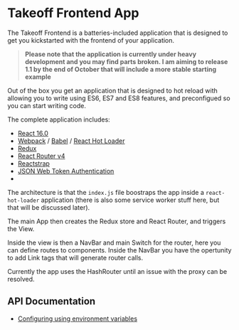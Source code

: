 # Takeoff Frontend App

The Takeoff Frontend is a batteries-included application that is designed to get you kickstarted with the frontend of your application.

> **Please note that the application is currently under heavy development and you may find parts broken. I am aiming to release 1.1 by the end of October that will include a more stable starting example**

Out of the box you get an application that is designed to hot reload with allowing you to write using ES6, ES7 and ES8 features, and preconfigued so you can start writing code.

The complete application includes:

* [React 16.0](https://reactjs.org/)
* [Webpack](https://webpack.github.io/) / [Babel](https://babeljs.io/) / [React Hot Loader](https://github.com/gaearon/react-hot-loader)
* [Redux](https://github.com/reactjs/react-redux)
* [React Router v4](https://reacttraining.com/react-router/web/guides/philosophy)
* [Reactstrap](https://reactstrap.github.io/)
* [JSON Web Token Authentication](https://jwt.io/)
* 



The architecture is that the `index.js` file boostraps the app inside a `react-hot-loader` application (there is also some service worker stuff here, but that will be discussed later).

The main App then creates the Redux store and React Router, and triggers the View.

Inside the view is then a NavBar and main Switch for the router, here you can define routes to components.  Inside the NavBar you have the opertunity to add Link tags that will generate router calls.

Currently the app uses the HashRouter until an issue with the proxy can be resolved.

## API Documentation

* [Configuring using environment variables](docs/using-env-file.md)
